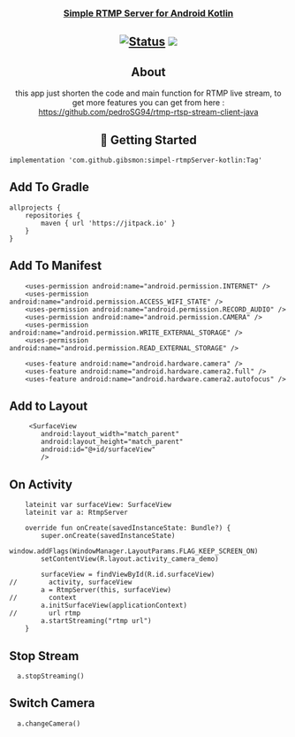<p align="center">
  <a href="" rel="noopener">
</p>

<h3 align="center">Simple RTMP Server for Android Kotlin</h3>

<div align="center">

[![Status](https://img.shields.io/badge/status-active-success.svg)]()
[![](https://jitpack.io/v/gibsmon/simpel-rtmpServer-kotlin.svg)](https://jitpack.io/#gibsmon/simpel-rtmpServer-kotlin)
---

## About <a name = "about"></a>
this app just shorten the code and main function for RTMP live stream, to get more features you can get from here :
https://github.com/pedroSG94/rtmp-rtsp-stream-client-java

## 🏁 Getting Started <a name = "getting_started"></a>
<div align=left>

``
implementation 'com.github.gibsmon:simpel-rtmpServer-kotlin:Tag'
``

## Add To Gradle
```
allprojects {
    repositories {
        maven { url 'https://jitpack.io' }
    }
}
```

## Add To Manifest
```
    <uses-permission android:name="android.permission.INTERNET" />
    <uses-permission android:name="android.permission.ACCESS_WIFI_STATE" />
    <uses-permission android:name="android.permission.RECORD_AUDIO" />
    <uses-permission android:name="android.permission.CAMERA" />
    <uses-permission android:name="android.permission.WRITE_EXTERNAL_STORAGE" />
    <uses-permission android:name="android.permission.READ_EXTERNAL_STORAGE" />

    <uses-feature android:name="android.hardware.camera" />
    <uses-feature android:name="android.hardware.camera2.full" />
    <uses-feature android:name="android.hardware.camera2.autofocus" />
```

## Add to Layout

```
     <SurfaceView
        android:layout_width="match_parent"
        android:layout_height="match_parent"
        android:id="@+id/surfaceView"
        />
```

## On Activity

```
    lateinit var surfaceView: SurfaceView
    lateinit var a: RtmpServer

    override fun onCreate(savedInstanceState: Bundle?) {
        super.onCreate(savedInstanceState)
        window.addFlags(WindowManager.LayoutParams.FLAG_KEEP_SCREEN_ON)
        setContentView(R.layout.activity_camera_demo)

        surfaceView = findViewById(R.id.surfaceView)
//        activity, surfaceView
        a = RtmpServer(this, surfaceView)
//        context
        a.initSurfaceView(applicationContext)
//        url rtmp
        a.startStreaming("rtmp url")
    }
```


## Stop Stream
```
  a.stopStreaming()
```

## Switch Camera
```
  a.changeCamera()
```